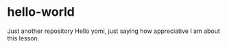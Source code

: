 # hello-world
Just another repository
Hello yomi, just saying how appreciative I am about this lesson.
